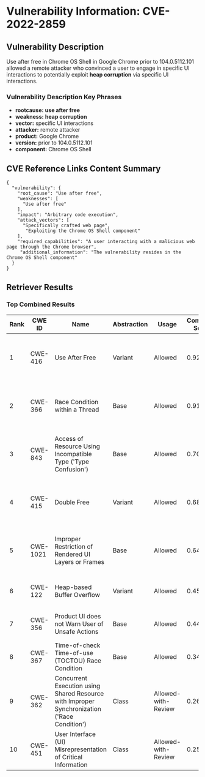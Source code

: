 # Vulnerability Information: CVE-2022-2859

## Vulnerability Description
Use after free in Chrome OS Shell in Google Chrome prior to 104.0.5112.101 allowed a remote attacker who convinced a user to engage in specific UI interactions to potentially exploit **heap corruption** via specific UI interactions.

### Vulnerability Description Key Phrases
- **rootcause:** **use after free**
- **weakness:** **heap corruption**
- **vector:** specific UI interactions
- **attacker:** remote attacker
- **product:** Google Chrome
- **version:** prior to 104.0.5112.101
- **component:** Chrome OS Shell

## CVE Reference Links Content Summary
```
{
  "vulnerability": {
    "root_cause": "Use after free",
    "weaknesses": [
      "Use after free"
    ],
    "impact": "Arbitrary code execution",
    "attack_vectors": [
      "Specifically crafted web page",
       "Exploiting the Chrome OS Shell component"
    ],
    "required_capabilities": "A user interacting with a malicious web page through the Chrome browser",
     "additional_information": "The vulnerability resides in the Chrome OS Shell component"
  }
}
```

## Retriever Results

### Top Combined Results

| Rank | CWE ID | Name | Abstraction | Usage | Combined Score | Retrievers | Individual Scores |
|------|--------|------|-------------|-------|---------------|------------|-------------------|
| 1 | CWE-416 | Use After Free | Variant | Allowed | 0.9201 | dense, sparse, graph | dense: 0.671, sparse: 0.641, graph: 0.824 |
| 2 | CWE-366 | Race Condition within a Thread | Base | Allowed | 0.9160 | dense, sparse, graph | dense: 0.611, sparse: 0.686, graph: 0.609 |
| 3 | CWE-843 | Access of Resource Using Incompatible Type ('Type Confusion') | Base | Allowed | 0.7059 | dense, sparse, graph | dense: 0.521, sparse: 0.348, graph: 0.689 |
| 4 | CWE-415 | Double Free | Variant | Allowed | 0.6850 | dense, sparse, graph | dense: 0.555, sparse: 0.305, graph: 0.811 |
| 5 | CWE-1021 | Improper Restriction of Rendered UI Layers or Frames | Base | Allowed | 0.6477 | dense, sparse, graph | dense: 0.558, sparse: 0.255, graph: 0.622 |
| 6 | CWE-122 | Heap-based Buffer Overflow | Variant | Allowed | 0.4563 | dense, sparse | dense: 0.542, sparse: 0.390 |
| 7 | CWE-356 | Product UI does not Warn User of Unsafe Actions | Base | Allowed | 0.4422 | dense, sparse | dense: 0.545, sparse: 0.297 |
| 8 | CWE-367 | Time-of-check Time-of-use (TOCTOU) Race Condition | Base | Allowed | 0.3461 | dense, sparse | dense: 0.512, sparse: 0.158 |
| 9 | CWE-362 | Concurrent Execution using Shared Resource with Improper Synchronization ('Race Condition') | Class | Allowed-with-Review | 0.2675 | dense, sparse | dense: 0.526, sparse: 0.335 |
| 10 | CWE-451 | User Interface (UI) Misrepresentation of Critical Information | Class | Allowed-with-Review | 0.2574 | dense, sparse | dense: 0.548, sparse: 0.287 |

